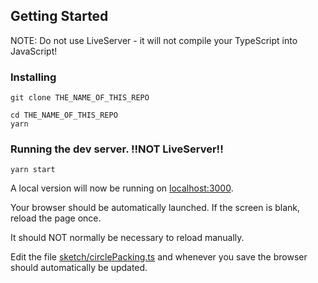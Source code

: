 ## Getting Started

NOTE: Do not use LiveServer - it will not compile your TypeScript into JavaScript!

### Installing

```
git clone THE_NAME_OF_THIS_REPO
```

```
cd THE_NAME_OF_THIS_REPO
yarn
```

### Running the dev server. !!NOT LiveServer!!

```
yarn start
```

A local version will now be running on [localhost:3000](http://localhost:3000).

Your browser should be automatically launched. If the screen is blank, reload the page once.

It should NOT normally be necessary to reload manually.

Edit the file [sketch/circlePacking.ts](sketch/circlePacking.ts) and whenever you save the browser should automatically be updated.
